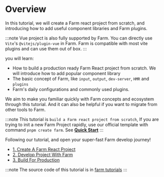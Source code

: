 # Overview
In this tutorial, we will create a Farm react project from scratch, and introducing how to add useful component libraries and Farm plugins.

:::note
Vue project is also fully supported by Farm. You can directly use `Vite`'s `@vitejs/plugin-vue` in Farm. Farm is compatible with most vite plugins and can use them out of box.
:::

you will learn:
* How to build a production ready Farm React project from scratch. We will introduce how to add popular component library
* The basic concept of Farm, like `input`, `output`, `dev-server`, `HMR` and `plugins`
* Farm's daily configurations and commonly used plugins.

We aim to make you familiar quickly with Farm concepts and ecosystem through this tutorial. And it can also be helpful if you want to migrate from other tools to Farm. 

:::note
This tutorial is `build a Farm react project from scratch`, If you are trying to init a new Farm Project rapidly, use our official template with command `pnpm create farm`. See **[Quick Start](/docs/quick-start)**
:::

Following our tutorial, and open your super-fast Farm develop journey!

* [1. Create A Farm React Project](/docs/tutorials/create)
* [2. Develop Project With Farm](/docs/tutorials/start)
* [3. Build For Production](/docs/tutorials/build)

:::note
The source code of this tutorial is in [farm tutorials](https://github.com/farm-fe/tutorials)
:::
